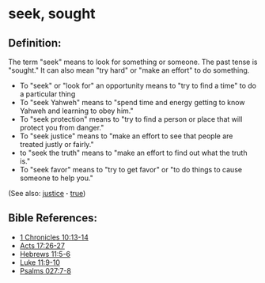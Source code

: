 # seek, sought #

## Definition: ##

The term "seek" means to look for something or someone. The past tense is "sought." It can also mean "try hard" or "make an effort" to do something.

* To "seek" or "look for" an opportunity means to "try to find a time" to do a particular thing
* To "seek Yahweh" means to "spend time and energy getting to know Yahweh and learning to obey him."
* To "seek protection" means to "try to find a person or place that will protect you from danger."
* To "seek justice" means to "make an effort to see that people are treated justly or fairly."
* to "seek the truth" means to "make an effort to find out what the truth is."
* To "seek favor" means to "try to get favor" or "to do things to cause someone to help you."

(See also: [justice](../kt/justice.md) **·** [true](../kt/true.md))

## Bible References: ##

* [1 Chronicles 10:13-14](https://door43.org/en/bible/notes/1ch/10/13)
* [Acts 17:26-27](https://door43.org/en/bible/notes/act/17/26)
* [Hebrews 11:5-6](https://door43.org/en/bible/notes/heb/11/05)
* [Luke 11:9-10](https://door43.org/en/bible/notes/luk/11/09)
* [Psalms 027:7-8](https://door43.org/en/bible/notes/psa/027/007)

